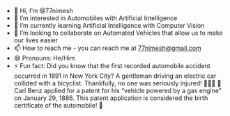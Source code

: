 - 👋 Hi, I’m @77nimesh
- 👀 I’m interested in Automobiles with Artificial Intelligence 
- 🌱 I’m currently learning Artificial Intelligence with Computer Vision
- 💞️ I’m looking to collaborate on Automated Vehicles that allow us to make our lives easier
- 📫 How to reach me - you can reach me at 77nimesh@gmail.com
- 😄 Pronouns: He/Him
- ⚡ Fun fact: Did you know that the first recorded automobile
                accident occurred in 1891 in New York City?
                A gentleman driving an electric car collided
                with a bicyclist. Thankfully, no one was
                seriously injured! 🚗🚴‍♂️
                🚗 Carl Benz applied for a patent for his
                “vehicle powered by a gas engine”
                on January 29, 1886. This patent application
                is considered the birth certificate of the automobile! 🎉

<!---
77nimesh/77nimesh is a ✨ special ✨ repository because its `README.md` (this file) appears on your GitHub profile.
You can click the Preview link to take a look at your changes.
--->
